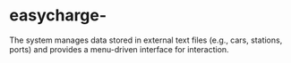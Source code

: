 # easycharge-
The system manages data stored in external text files (e.g., cars, stations, ports) and provides a menu-driven interface for interaction.
